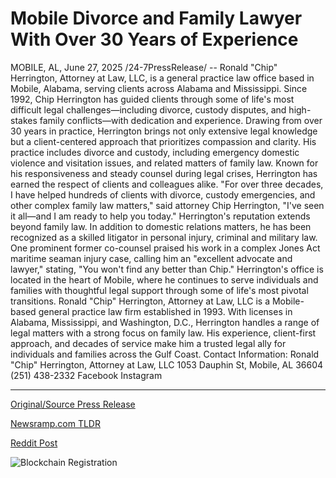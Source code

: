 # Mobile Divorce and Family Lawyer With Over 30 Years of Experience

MOBILE, AL, June 27, 2025 /24-7PressRelease/ -- Ronald "Chip" Herrington, Attorney at Law, LLC, is a general practice law office based in Mobile, Alabama, serving clients across Alabama and Mississippi. Since 1992, Chip Herrington has guided clients through some of life's most difficult legal challenges—including divorce, custody disputes, and high-stakes family conflicts—with dedication and experience.  Drawing from over 30 years in practice, Herrington brings not only extensive legal knowledge but a client-centered approach that prioritizes compassion and clarity. His practice includes divorce and custody, including emergency domestic violence and visitation issues, and related matters of family law. Known for his responsiveness and steady counsel during legal crises, Herrington has earned the respect of clients and colleagues alike.  "For over three decades, I have helped hundreds of clients with divorce, custody emergencies, and other complex family law matters," said attorney Chip Herrington, "I've seen it all—and I am ready to help you today."  Herrington's reputation extends beyond family law. In addition to domestic relations matters, he has been recognized as a skilled litigator in personal injury, criminal and military law. One prominent former co-counsel praised his work in a complex Jones Act maritime seaman injury case, calling him an "excellent advocate and lawyer," stating, "You won't find any better than Chip."  Herrington's office is located in the heart of Mobile, where he continues to serve individuals and families with thoughtful legal support through some of life's most pivotal transitions.  Ronald "Chip" Herrington, Attorney at Law, LLC is a Mobile-based general practice law firm established in 1993. With licenses in Alabama, Mississippi, and Washington, D.C., Herrington handles a range of legal matters with a strong focus on family law. His experience, client-first approach, and decades of service make him a trusted legal ally for individuals and families across the Gulf Coast.  Contact Information: Ronald "Chip" Herrington, Attorney at Law, LLC 1053 Dauphin St, Mobile, AL 36604 (251) 438-2332 Facebook Instagram 

---

[Original/Source Press Release](https://www.24-7pressrelease.com/press-release/524298/mobile-divorce-and-family-lawyer-with-over-30-years-of-experience)
                    

[Newsramp.com TLDR](https://newsramp.com/curated-news/chip-herrington-a-trusted-legal-ally-in-mobile-for-over-30-years/2f45788da9573af5b539b6cb2a4def7a) 

 



[Reddit Post](https://www.reddit.com/r/newsramp/comments/1llnpns/chip_herrington_a_trusted_legal_ally_in_mobile/) 



![Blockchain Registration](https://cdn.newsramp.app/24-7PressRelease/qrcode/256/27/cakewMhX.webp)